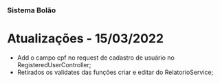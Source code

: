 ### Sistema Bolão

# Atualizações - 15/03/2022
- Add o campo cpf no request de cadastro de usuário no RegisteredUserController;
- Retirados os validates das funções criar e editar do RelatorioService;